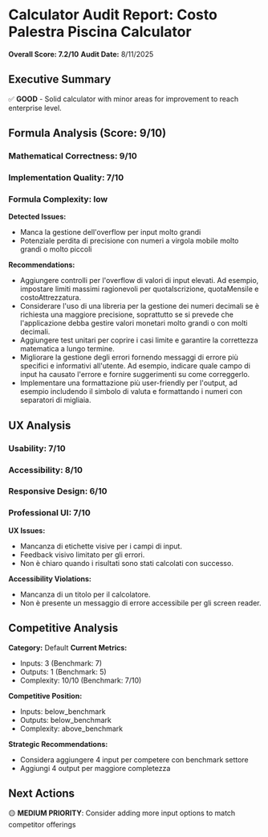 # Calculator Audit Report: Costo Palestra Piscina Calculator

**Overall Score: 7.2/10**
**Audit Date:** 8/11/2025

## Executive Summary

✅ **GOOD** - Solid calculator with minor areas for improvement to reach enterprise level.

## Formula Analysis (Score: 9/10)

### Mathematical Correctness: 9/10
### Implementation Quality: 7/10
### Formula Complexity: low

**Detected Issues:**
- Manca la gestione dell'overflow per input molto grandi
- Potenziale perdita di precisione con numeri a virgola mobile molto grandi o molto piccoli

**Recommendations:**
- Aggiungere controlli per l'overflow di valori di input elevati. Ad esempio, impostare limiti massimi ragionevoli per quotaIscrizione, quotaMensile e costoAttrezzatura.
- Considerare l'uso di una libreria per la gestione dei numeri decimali se è richiesta una maggiore precisione, soprattutto se si prevede che l'applicazione debba gestire valori monetari molto grandi o con molti decimali.
- Aggiungere test unitari per coprire i casi limite e garantire la correttezza matematica a lungo termine.
- Migliorare la gestione degli errori fornendo messaggi di errore più specifici e informativi all'utente. Ad esempio, indicare quale campo di input ha causato l'errore e fornire suggerimenti su come correggerlo.
- Implementare una formattazione più user-friendly per l'output, ad esempio includendo il simbolo di valuta e formattando i numeri con separatori di migliaia.

## UX Analysis

### Usability: 7/10
### Accessibility: 8/10  
### Responsive Design: 6/10
### Professional UI: 7/10

**UX Issues:**
- Mancanza di etichette visive per i campi di input.
- Feedback visivo limitato per gli errori.
- Non è chiaro quando i risultati sono stati calcolati con successo.

**Accessibility Violations:**
- Mancanza di un titolo per il calcolatore.
- Non è presente un messaggio di errore accessibile per gli screen reader.

## Competitive Analysis

**Category:** Default
**Current Metrics:**
- Inputs: 3 (Benchmark: 7)
- Outputs: 1 (Benchmark: 5)
- Complexity: 10/10 (Benchmark: 7/10)

**Competitive Position:**
- Inputs: below_benchmark
- Outputs: below_benchmark  
- Complexity: above_benchmark

**Strategic Recommendations:**
- Considera aggiungere 4 input per competere con benchmark settore
- Aggiungi 4 output per maggiore completezza

## Next Actions

🟡 **MEDIUM PRIORITY**: Consider adding more input options to match competitor offerings
